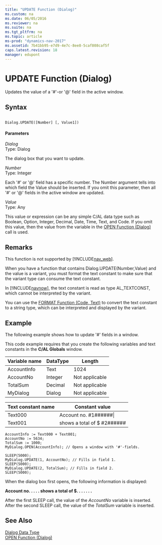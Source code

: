 ```yaml
---
title: "UPDATE Function (Dialog)"
ms.custom: na
ms.date: 06/05/2016
ms.reviewer: na
ms.suite: na
ms.tgt_pltfrm: na
ms.topic: article
ms-prod: "dynamics-nav-2017"
ms.assetid: 7b41bb95-e7d9-4e7c-8ee8-5caf808caf5f
caps.latest.revision: 18
manager: edupont
---
```

# UPDATE Function (Dialog)
Updates the value of a '\#'\-or '@' field in the active window.  
  
## Syntax  
  
```  
  
Dialog.UPDATE([Number] [, Value1])  
```  
  
#### Parameters  
 *Dialog*  
 Type: Dialog  
  
 The dialog box that you want to update.  
  
 *Number*  
 Type: Integer  
  
 Each '\#' or '@' field has a specific number. The Number argument tells into which field the Value should be inserted. If you omit this parameter, then all '\#' or '@' fields in the active window are updated.  
  
 *Value*  
 Type: Any  
  
 This value or expression can be any simple C/AL data type such as Boolean, Option, Integer, Decimal, Date, Time, Text, and Code. If you omit this value, then the value from the variable in the [OPEN Function \(Dialog\)](OPEN-Function--Dialog-.md) call is used.  
  
## Remarks  
 This function is not supported by [!INCLUDE[nav_web](includes/nav_web_md.md)].  
  
 When you have a function that contains Dialog.UPDATE\(Number,Value\) and the value is a variant, you must format the text constant to make sure that the variant type can consume the text constant.  
  
 In [!INCLUDE[navnow](includes/navnow_md.md)], the text constant is read as type AL\_TEXTCONST, which cannot be interpreted by the variant.  
  
 You can use the [FORMAT Function \(Code, Text\)](FORMAT-Function--Code--Text-.md) to convert the text constant to a string type, which can be interpreted and displayed by the variant.  
  
## Example  
 The following example shows how to update '\#' fields in a window.  
  
 This code example requires that you create the following variables and text constants in the **C/AL Globals** window.  
  
|Variable name|DataType|Length|  
|-------------------|--------------|------------|  
|AccountInfo|Text|1024|  
|AccountNo|Integer|Not applicable|  
|TotalSum|Decimal|Not applicable|  
|MyDialog|Dialog|Not applicable|  
  
|Text constant name|Constant value|  
|------------------------|--------------------|  
|Text000|Account no. \#1\#\#\#\#\#\#\\|  
|Text001|shows a total of $ \#2\#\#\#\#\#\#|  
  
```  
AccountInfo := Text000 + Text001;  
AccountNo := 5634;  
TotalSum := 1000;  
MyDialog.OPEN(AccountInfo); // Opens a window with '#'-fields.  
  
SLEEP(5000);  
MyDialog.UPDATE(1, AccountNo); // Fills in field 1.  
SLEEP(5000);  
MyDialog.UPDATE(2, TotalSum); // Fills in field 2.  
SLEEP(5000);  
```  
  
 When the dialog box first opens, the following information is displayed:  
  
 **Account no. . . . .        shows a total of $. . . . . . .**  
  
 After the first SLEEP call, the value of the *AccountNo* variable is inserted. After the second SLEEP call, the value of the *TotalSum* variable is inserted.  
  
## See Also  
 [Dialog Data Type](Dialog-Data-Type.md)   
 [OPEN Function \(Dialog\)](OPEN-Function--Dialog-.md)